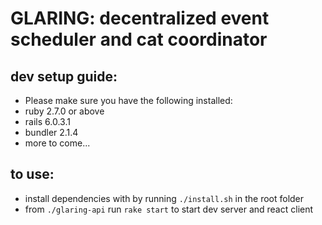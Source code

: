 # GLARING: decentralized event scheduler and cat coordinator

## dev setup guide:

- Please make sure you have the following installed:
- ruby 2.7.0 or above
- rails 6.0.3.1
- bundler 2.1.4
- more to come...

## to use:

- install dependencies with by running `./install.sh` in the root folder
- from `./glaring-api` run `rake start` to start dev server and react client
